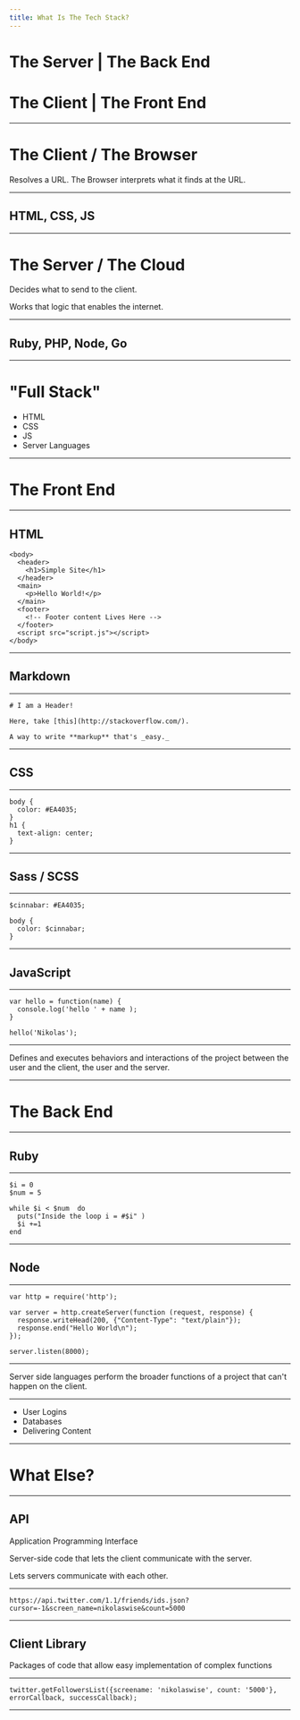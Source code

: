 ```yaml
---
title: What Is The Tech Stack?
---
```


# The Server | The Back End
# The Client | The Front End

---

# The Client / The Browser

Resolves a URL. The Browser interprets what it finds at the URL.

---

## HTML, CSS, JS

---

# The Server / The Cloud

Decides what to send to the client.

Works that logic that enables the internet.

---

## Ruby, PHP, Node, Go

---

# "Full Stack"

- HTML
- CSS
- JS
- Server Languages

---

# The Front End

---

## HTML

```
<body>
  <header>
    <h1>Simple Site</h1>
  </header>
  <main>
    <p>Hello World!</p>
  </main>
  <footer>
    <!-- Footer content Lives Here -->
  </footer>
  <script src="script.js"></script>
</body>
```

---

## Markdown

---

```
# I am a Header!

Here, take [this](http://stackoverflow.com/).

A way to write **markup** that's _easy._
```

---

## CSS

---

```
body {
  color: #EA4035;
}
h1 {
  text-align: center;
}
```

---

## Sass / SCSS

---

```
$cinnabar: #EA4035;

body {
  color: $cinnabar;
}
```

---

## JavaScript

---

```
var hello = function(name) {
  console.log('hello ' + name );
}

hello('Nikolas');
```

---

Defines and executes behaviors and interactions of the project between the user and the client, the user and the server.

---

# The Back End

---

## Ruby

---

```
$i = 0
$num = 5

while $i < $num  do
  puts("Inside the loop i = #$i" )
  $i +=1
end
```

---

## Node

---

```
var http = require('http');

var server = http.createServer(function (request, response) {
  response.writeHead(200, {"Content-Type": "text/plain"});
  response.end("Hello World\n");
});

server.listen(8000);
```

---

Server side languages perform the broader functions of a project that can't happen on the client.

---

- User Logins
- Databases
- Delivering Content

---

# What Else?

---

## API
Application Programming Interface

Server-side code that lets the client communicate with the server.

Lets servers communicate with each other.

---

```
https://api.twitter.com/1.1/friends/ids.json?cursor=-1&screen_name=nikolaswise&count=5000
```

---

## Client Library

Packages of code that allow easy implementation of complex functions

---

```
twitter.getFollowersList({screename: 'nikolaswise', count: '5000'}, errorCallback, successCallback);
```

---




